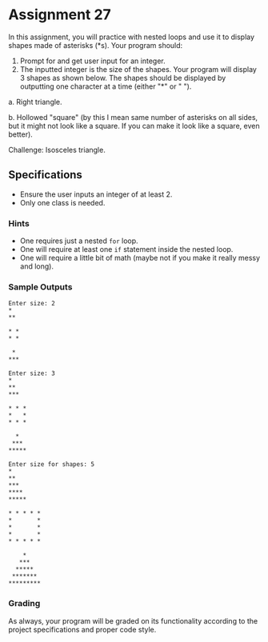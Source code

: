# Assignment 27

In this assignment, you will practice with nested loops and use it to display shapes made of asterisks (\*s). Your program should:

1. Prompt for and get user input for an integer.
2. The inputted integer is the size of the shapes. Your program will display 3 shapes as shown below. The shapes should be displayed by outputting one character at a time (either "\*" or " ").

a. Right triangle.

b. Hollowed "square" (by this I mean same number of asterisks on all sides, but it might not look like a square. If you can make it look like a square, even better).

Challenge: Isosceles triangle.

## Specifications

* Ensure the user inputs an integer of at least 2.
* Only one class is needed.

### Hints

* One requires just a nested `for` loop.
* One will require at least one `if` statement inside the nested loop.
* One will require a little bit of math (maybe not if you make it really messy and long).

### Sample Outputs

```
Enter size: 2
*
**

* *
* *

 *
***
```

```
Enter size: 3
*
**
***

* * *
*   *
* * *

  *
 ***
*****
```

```
Enter size for shapes: 5
*
**
***
****
*****

* * * * *
*       *
*       *
*       *
* * * * *

    *    
   ***   
  *****  
 *******
*********
```

### Grading

As always, your program will be graded on its functionality according to the project specifications and proper code style.

